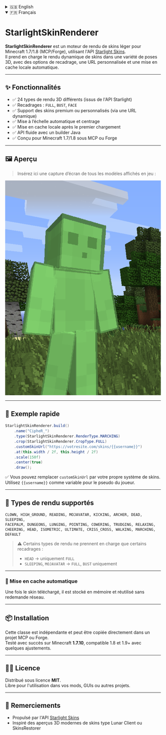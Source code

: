 <details>
  <summary>🇬🇧 English</summary>

# StarlightSkinRenderer

**StarlightSkinRenderer** is a lightweight skin renderer for Minecraft 1.7/1.8 (MCP/Forge), using the [Starlight Skins API](https://starlightskins.lunareclipse.studio).  
It supports dynamic rendering of player skins with a variety of 3D poses, crop options, custom skin URLs, and automatic local caching.

---

## ✨ Features

- ✅ 24 different 3D render types (from the Starlight Skins API)
- ✅ Crop modes: `FULL`, `BUST`, `FACE`
- ✅ Works with Mojang premium skins or custom skin servers (via dynamic URL)
- ✅ Automatic scaling and centering
- ✅ Caches skins locally after first load
- ✅ Fluent Java builder API
- ✅ Compatible with Minecraft 1.7/1.8 (MCP or Forge)

---

## 🖼 Preview

> You can insert a screenshot of all rendered models in-game here:

<p align="center">
  <img src="images/preview.png" alt="StarlightSkinRenderer Preview" width="800"/>
</p>

---

## 🚀 Quick Example

```java
StarlightSkinRenderer.build()
    .name("CipheR_")
    .type(StarlightSkinRenderer.RenderType.MARCHING)
    .crop(StarlightSkinRenderer.CropType.FULL)
    .customSkinUrl("https://yourwebsite.com/skins/{{username}}")
    .at(this.width / 2f, this.height / 2f)
    .scale(150f)
    .center(true)
    .draw();
```

✅ You can replace `customSkinUrl` with your own CMS or skin system.  
Use `{{username}}` as a placeholder for the player's name.

---

## 🧱 Supported Render Types

```
CLOWN, HIGH_GROUND, READING, MOJAVATAR, KICKING, ARCHER, DEAD, SLEEPING,
FACEPALM, DUNGEONS, LUNGING, POINTING, COWERING, TRUDGING, RELAXING,
CHEERING, HEAD, ISOMETRIC, ULTIMATE, CRISS_CROSS, WALKING, MARCHING, DEFAULT
```

> ⚠ Some types support only specific crop modes:  
> - `HEAD` → `FULL` only  
> - `SLEEPING`, `MOJAVATAR` → `FULL`, `BUST` only

---

### 🧠 Automatic Caching

Once downloaded, skins are cached in memory and reused without any additional requests.

---

## 📦 Installation

This is a standalone Java class that can be dropped directly into an MCP or Forge project.  
Tested with Minecraft **1.7.10**, and compatible with 1.8 and 1.9+ with small adjustments.

---

## 🧑‍💻 License

Released under the **MIT License**.  
Free to use in mods, GUIs, launchers, or any other project.

---

## 🙏 Credits

- Powered by the [Starlight Skins API](https://starlightskins.lunareclipse.studio)
- Inspired by modern 3D skin previews like Lunar Client and SkinsRestorer

</details>

<details open>
  <summary>🇫🇷 Français</summary>

# StarlightSkinRenderer

**StarlightSkinRenderer** est un moteur de rendu de skins léger pour Minecraft 1.7/1.8 (MCP/Forge), utilisant l'API [Starlight Skins](https://starlightskins.lunareclipse.studio).  
Il prend en charge le rendu dynamique de skins dans une variété de poses 3D, avec des options de recadrage, une URL personnalisée et une mise en cache locale automatique.

---

## ✨ Fonctionnalités

- ✅ 24 types de rendu 3D différents (issus de l'API Starlight)
- ✅ Recadrages : `FULL`, `BUST`, `FACE`
- ✅ Support des skins premium ou personnalisés (via une URL dynamique)
- ✅ Mise à l’échelle automatique et centrage
- ✅ Mise en cache locale après le premier chargement
- ✅ API fluide avec un builder Java
- ✅ Conçu pour Minecraft 1.7/1.8 sous MCP ou Forge

---

## 🖼 Aperçu

> Insérez ici une capture d’écran de tous les modèles affichés en jeu :

<p align="center">
  <img src="images/preview.png" alt="Aperçu du rendu StarlightSkinRenderer" width="800"/>
</p>

---

## 🚀 Exemple rapide

```java
StarlightSkinRenderer.build()
    .name("CipheR_")
    .type(StarlightSkinRenderer.RenderType.MARCHING)
    .crop(StarlightSkinRenderer.CropType.FULL)
    .customSkinUrl("https://votresite.com/skins/{{username}}")
    .at(this.width / 2f, this.height / 2f)
    .scale(150f)
    .center(true)
    .draw();
```

✅ Vous pouvez remplacer `customSkinUrl` par votre propre système de skins.  
Utilisez `{{username}}` comme variable pour le pseudo du joueur.

---

## 🧱 Types de rendu supportés

```
CLOWN, HIGH_GROUND, READING, MOJAVATAR, KICKING, ARCHER, DEAD, SLEEPING,
FACEPALM, DUNGEONS, LUNGING, POINTING, COWERING, TRUDGING, RELAXING,
CHEERING, HEAD, ISOMETRIC, ULTIMATE, CRISS_CROSS, WALKING, MARCHING, DEFAULT
```

> ⚠ Certains types de rendu ne prennent en charge que certains recadrages :  
> - `HEAD` → uniquement `FULL`  
> - `SLEEPING`, `MOJAVATAR` → `FULL`, `BUST` uniquement

---

### 🧠 Mise en cache automatique

Une fois le skin téléchargé, il est stocké en mémoire et réutilisé sans redemande réseau.

---

## 📦 Installation

Cette classe est indépendante et peut être copiée directement dans un projet MCP ou Forge.  
Testé avec succès sur Minecraft **1.7.10**, compatible 1.8 et 1.9+ avec quelques ajustements.

---

## 🧑‍💻 Licence

Distribué sous licence **MIT**.  
Libre pour l'utilisation dans vos mods, GUIs ou autres projets.

---

## 🙏 Remerciements

- Propulsé par l'API [Starlight Skins](https://starlightskins.lunareclipse.studio)
- Inspiré des aperçus 3D modernes de skins type Lunar Client ou SkinsRestorer

</details>
